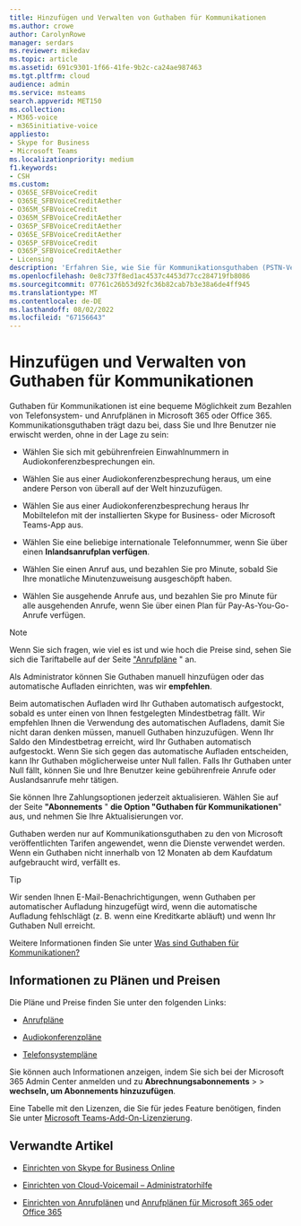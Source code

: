```yaml
---
title: Hinzufügen und Verwalten von Guthaben für Kommunikationen
ms.author: crowe
author: CarolynRowe
manager: serdars
ms.reviewer: mikedav
ms.topic: article
ms.assetid: 691c9301-1f66-41fe-9b2c-ca24ae987463
ms.tgt.pltfrm: cloud
audience: admin
ms.service: msteams
search.appverid: MET150
ms.collection:
- M365-voice
- m365initiative-voice
appliesto:
- Skype for Business
- Microsoft Teams
ms.localizationpriority: medium
f1.keywords:
- CSH
ms.custom:
- O365E_SFBVoiceCredit
- O365E_SFBVoiceCreditAether
- O365M_SFBVoiceCredit
- O365M_SFBVoiceCreditAether
- O365P_SFBVoiceCreditAether
- O365E_SFBVoiceCreditAether
- O365P_SFBVoiceCredit
- O365P_SFBVoiceCreditAether
- Licensing
description: 'Erfahren Sie, wie Sie für Kommunikationsguthaben (PSTN-Verbrauch) für Skype for Business-Dienste bezahlen, und sehen Sie sich Pläne an, um Ihren Benutzern einen kontinuierlichen Zugriff auf das Telefonsystem zu ermöglichen. '
ms.openlocfilehash: 0e8c737f8ed1ac4537c4453d77cc284719fb8086
ms.sourcegitcommit: 07761c26b53d92fc36b82cab7b3e38a6de4ff945
ms.translationtype: MT
ms.contentlocale: de-DE
ms.lasthandoff: 08/02/2022
ms.locfileid: "67156643"
---
```

# <a name="add-funds-and-manage-communications-credits"></a>Hinzufügen und Verwalten von Guthaben für Kommunikationen

Guthaben für Kommunikationen ist eine bequeme Möglichkeit zum Bezahlen von Telefonsystem- und Anrufplänen in Microsoft 365 oder Office 365. Kommunikationsguthaben trägt dazu bei, dass Sie und Ihre Benutzer nie erwischt werden, ohne in der Lage zu sein:
  
- Wählen Sie sich mit gebührenfreien Einwahlnummern in Audiokonferenzbesprechungen ein.

- Wählen Sie aus einer Audiokonferenzbesprechung heraus, um eine andere Person von überall auf der Welt hinzuzufügen.

- Wählen Sie aus einer Audiokonferenzbesprechung heraus Ihr Mobiltelefon mit der installierten Skype for Business- oder Microsoft Teams-App aus.

- Wählen Sie eine beliebige internationale Telefonnummer, wenn Sie über einen **Inlandsanrufplan verfügen**.

- Wählen Sie einen Anruf aus, und bezahlen Sie pro Minute, sobald Sie Ihre monatliche Minutenzuweisung ausgeschöpft haben.

- Wählen Sie ausgehende Anrufe aus, und bezahlen Sie pro Minute für alle ausgehenden Anrufe, wenn Sie über einen Plan für Pay-As-You-Go-Anrufe verfügen.

> [!NOTE]
> Wenn Sie sich fragen, wie viel es ist und wie hoch die Preise sind, sehen Sie sich die Tariftabelle auf der Seite ["Anrufpläne](https://go.microsoft.com/fwlink/p/?LinkId=799523) " an.
  
Als Administrator können Sie Guthaben manuell hinzufügen oder das automatische Aufladen einrichten, was wir **empfehlen**.
  
Beim automatischen Aufladen wird Ihr Guthaben automatisch aufgestockt, sobald es unter einen von Ihnen festgelegten Mindestbetrag fällt. Wir empfehlen Ihnen die Verwendung des automatischen Aufladens, damit Sie nicht daran denken müssen, manuell Guthaben hinzuzufügen. Wenn Ihr Saldo den Mindestbetrag erreicht, wird Ihr Guthaben automatisch aufgestockt. Wenn Sie sich gegen das automatische Aufladen entscheiden, kann Ihr Guthaben möglicherweise unter Null fallen. Falls Ihr Guthaben unter Null fällt, können Sie und Ihre Benutzer keine gebührenfreie Anrufe oder Auslandsanrufe mehr tätigen.
  
Sie können Ihre Zahlungsoptionen jederzeit aktualisieren. Wählen Sie auf der Seite **"Abonnements** " **die Option "Guthaben für Kommunikationen**" aus, und nehmen Sie Ihre Aktualisierungen vor.
  
Guthaben werden nur auf Kommunikationsguthaben zu den von Microsoft veröffentlichten Tarifen angewendet, wenn die Dienste verwendet werden. Wenn ein Guthaben nicht innerhalb von 12 Monaten ab dem Kaufdatum aufgebraucht wird, verfällt es.
  
> [!TIP]
> Wir senden Ihnen E-Mail-Benachrichtigungen, wenn Guthaben per automatischer Aufladung hinzugefügt wird, wenn die automatische Aufladung fehlschlägt (z. B. wenn eine Kreditkarte abläuft) und wenn Ihr Guthaben Null erreicht.
  
Weitere Informationen finden Sie unter [Was sind Guthaben für Kommunikationen?](what-are-communications-credits.md)
  
## <a name="want-to-know-about-plans-and-pricing"></a>Informationen zu Plänen und Preisen

Die Pläne und Preise finden Sie unter den folgenden Links:
  
- [Anrufpläne](https://go.microsoft.com/fwlink/?LinkId=799761 )

- [Audiokonferenzpläne](https://go.microsoft.com/fwlink/?LinkId=799762 )

- [Telefonsystempläne](https://go.microsoft.com/fwlink/?LinkId=799763)

Sie können auch Informationen anzeigen, indem Sie sich bei der Microsoft 365 Admin Center anmelden und zu **Abrechnungsabonnements** >  >  **wechseln, um Abonnements hinzuzufügen**.
  
Eine Tabelle mit den Lizenzen, die Sie für jedes Feature benötigen, finden Sie unter [Microsoft Teams-Add-On-Lizenzierung](./teams-add-on-licensing/microsoft-teams-add-on-licensing.md).
  
## <a name="related-articles"></a>Verwandte Artikel

- [Einrichten von Skype for Business Online](/SkypeForBusiness/set-up-skype-for-business-online/set-up-skype-for-business-online)

- [Einrichten von Cloud-Voicemail – Administratorhilfe](set-up-phone-system-voicemail.md)

- [Einrichten von Anrufplänen](set-up-calling-plans.md) und [Anrufplänen für Microsoft 365 oder Office 365](calling-plans-for-office-365.md)
